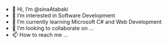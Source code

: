 - 👋 Hi, I’m @sinaAtabaki
- 👀 I’m interested in Software Development
- 🌱 I’m currently learning Microsoft C# and Web Development
- 💞️ I’m looking to collaborate on ...
- 📫 How to reach me ...

<!---
sinaAtabaki/sinaAtabaki is a ✨ special ✨ repository because its `README.md` (this file) appears on your GitHub profile.
You can click the Preview link to take a look at your changes.
--->
